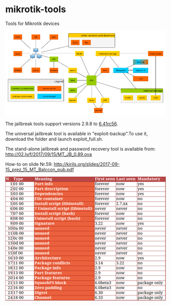 # mikrotik-tools
Tools for Mikrotik devices

![Mikrotik ecosystem](https://github.com/0ki/mikrotik-tools/raw/master/mikrotik_eco.png)

The jailbreak tools support versions 2.9.8 to [6.41rc56](https://twitter.com/KirilsSolovjovs/status/949037242621849601). 

The universal jailbreak tool is available in "exploit-backup".To use it, download the folder and launch exploit_full.sh.

The stand-alone jailbreak and password recovery tool is available from: http://02.lv/f/2017/09/15/MT_JB_0.89.ova

How-to on slide Nr.59: http://kirils.org/slides/2017-09-15_prez_15_MT_Balccon_pub.pdf

![NPK parts](https://github.com/0ki/mikrotik-tools/raw/master/npk_descriptions.png)

